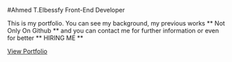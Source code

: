 #Ahmed T.Elbessfy Front-End Developer

This is my portfolio. You can see my background, my previous works ** Not Only On Github ** and you can contact me for further information or even for better ** HIRING ME **

[View Portfolio](https://ahmed-elbessfy.github.io/My_Portfolio/)